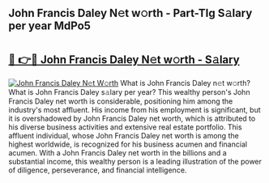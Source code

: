 ## John Francis Daley N𝚎t w𝚘rth - Part-TIg S𝚊lary per year MdPo5

# <h2><a href="http://gc51uyt.nevu.top/?p=John+Francis+Daley">🔗 👉🔴 John Francis Daley N𝚎t w𝚘rth - S𝚊lary</a></h2>

[![John Francis Daley N𝚎t W𝚘rth](https://i.imgur.com/Oavwk0R.jpeg)](http://gc51uyt.nevu.top/?p=John+Francis+Daley)
What is John Francis Daley n𝚎t w𝚘rth? What is John Francis Daley s𝚊lary per year?
This wealthy person's John Francis Daley net worth is considerable, positioning him among the industry's most affluent. His income from his employment is significant, but it is overshadowed by John Francis Daley net worth, which is attributed to his diverse business activities and extensive real estate portfolio. This affluent individual, whose John Francis Daley net worth is among the highest worldwide, is recognized for his business acumen and financial acumen. With a John Francis Daley net worth in the billions and a substantial income, this wealthy person is a leading illustration of the power of diligence, perseverance, and financial intelligence.
